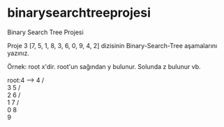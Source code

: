 # binarysearchtreeprojesi
Binary Search Tree Projesi


Proje 3
[7, 5, 1, 8, 3, 6, 0, 9, 4, 2] dizisinin Binary-Search-Tree aşamalarını yazınız.

Örnek: root x'dir. root'un sağından y bulunur. Solunda z bulunur vb.

root:4 -->                 4
                        /     \
                       3       5
                      /         \
                     2           6
                    /             \
                   1               7
                  /                 \
                 0                   8
                                      \
                                       9
